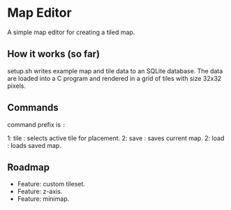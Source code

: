 # Map Editor
A simple map editor for creating a tiled map. 

## How it works (so far)
setup.sh writes example map and tile data to an SQLite database. The data are
loaded into a C program and rendered in a grid of tiles with size 32x32 pixels.

## Commands

command prefix is `:`

1: tile <key>: selects active tile for placement.
2: save <name>: saves current map.
2: load <name>: loads saved map.

## Roadmap

- Feature: custom tileset.
- Feature: z-axis.
- Feature: minimap.






